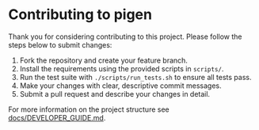 # Contributing to pigen

Thank you for considering contributing to this project. Please follow the steps below to submit changes:

1. Fork the repository and create your feature branch.
2. Install the requirements using the provided scripts in `scripts/`.
3. Run the test suite with `./scripts/run_tests.sh` to ensure all tests pass.
4. Make your changes with clear, descriptive commit messages.
5. Submit a pull request and describe your changes in detail.

For more information on the project structure see [docs/DEVELOPER_GUIDE.md](docs/DEVELOPER_GUIDE.md).
